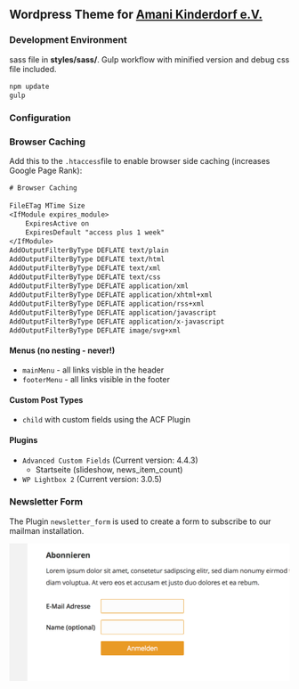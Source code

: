 ## Wordpress Theme for <a href="https://amani-kinderdorf.de">Amani Kinderdorf e.V.</a>

### Development Environment
sass file in **styles/sass/**. Gulp workflow with minified version and debug css file included.

```
npm update
gulp
```

### Configuration

### Browser Caching
Add this to the `.htaccess`file to enable browser side caching (increases Google Page Rank):
```
# Browser Caching

FileETag MTime Size
<IfModule expires_module>
    ExpiresActive on
    ExpiresDefault "access plus 1 week"
</IfModule>
AddOutputFilterByType DEFLATE text/plain
AddOutputFilterByType DEFLATE text/html
AddOutputFilterByType DEFLATE text/xml
AddOutputFilterByType DEFLATE text/css
AddOutputFilterByType DEFLATE application/xml
AddOutputFilterByType DEFLATE application/xhtml+xml
AddOutputFilterByType DEFLATE application/rss+xml
AddOutputFilterByType DEFLATE application/javascript
AddOutputFilterByType DEFLATE application/x-javascript
AddOutputFilterByType DEFLATE image/svg+xml
```


#### Menus (no nesting - never!)
+ `mainMenu` - all links visble in the header
+ `footerMenu` - all links visible in the footer

#### Custom Post Types
+ `child` with custom fields using the ACF Plugin

#### Plugins
+ `Advanced Custom Fields` (Current version: 4.4.3)
	+ Startseite (slideshow, news_item_count)
+ `WP Lightbox 2` (Current version: 3.0.5)

### Newsletter Form
The Plugin `newsletter_form` is used to create a form to subscribe to our mailman installation.

<img src="assets/02.png">
